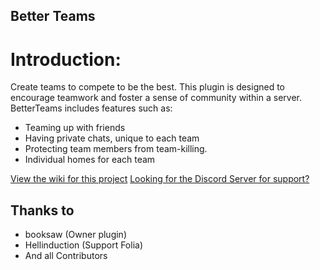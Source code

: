 ## Better Teams



# Introduction:
Create teams to compete to be the best. This plugin is designed to encourage teamwork and foster a sense of community within a server. BetterTeams includes features such as:
- Teaming up with friends
- Having private chats, unique to each team
- Protecting team members from team-killing.
- Individual homes for each team

[View the wiki for this project](https://booksaw.github.io/BetterTeams/)
[Looking for the Discord Server for support?](https://discord.gg/JF9DNs3)

## Thanks to
- booksaw (Owner plugin)
- Hellinduction (Support Folia)
- And all Contributors
